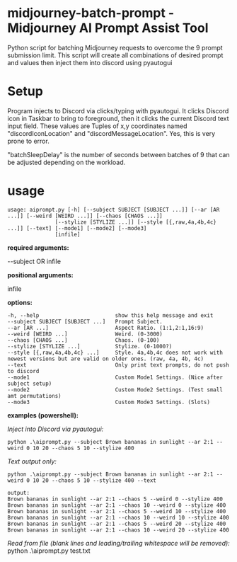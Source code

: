 # midjourney-batch-prompt - Midjourney AI Prompt Assist Tool
Python script for batching Midjourney requests to overcome the 9 prompt submission limit.  This script will
create all combinations of desired prompt and values then inject them into discord using pyautogui

# Setup
Program injects to Discord via clicks/typing with pyautogui.  It clicks Discord icon in Taskbar to bring to foreground,
then it clicks the current Discord text input field.  These values are Tuples of x,y coordinates named "discordIconLocation"
and "discordMessageLocation".  Yes, this is very prone to error.

"batchSleepDelay" is the number of seconds between batches of 9 that can be adjusted depending on the workload.

# usage
    usage: aiprompt.py [-h] [--subject SUBJECT [SUBJECT ...]] [--ar [AR ...]] [--weird [WEIRD ...]] [--chaos [CHAOS ...]]
                   [--stylize [STYLIZE ...]] [--style [{,raw,4a,4b,4c} ...]] [--text] [--mode1] [--mode2] [--mode3]
                   [infile]

**required arguments:**
  
  --subject OR infile

**positional arguments:**
  
  infile

**options:**
  
    -h, --help                        show this help message and exit
    --subject SUBJECT [SUBJECT ...]   Prompt Subject.
    --ar [AR ...]                     Aspect Ratio. (1:1,2:1,16:9)
    --weird [WEIRD ...]               Weird. (0-3000)
    --chaos [CHAOS ...]               Chaos. (0-100)
    --stylize [STYLIZE ...]           Stylize. (0-1000?)
    --style [{,raw,4a,4b,4c} ...]     Style. 4a,4b,4c does not work with newest versions but are valid on older ones. (raw, 4a, 4b, 4c)
    --text                            Only print text prompts, do not push to discord
    --mode1                           Custom Mode1 Settings. (Nice after subject setup)
    --mode2                           Custom Mode2 Settings. (Test small amt permutations)
    --mode3                           Custom Mode3 Settings. (Slots)

  **examples (powershell):**
  
  _Inject into Discord via pyautogui:_
  
    python .\aiprompt.py --subject Brown bananas in sunlight --ar 2:1 --weird 0 10 20 --chaos 5 10 --stylize 400
  
  _Text output only:_
  
    python .\aiprompt.py --subject Brown bananas in sunlight --ar 2:1 --weird 0 10 20 --chaos 5 10 --stylize 400 --text

    output:
    Brown bananas in sunlight --ar 2:1 --chaos 5 --weird 0 --stylize 400
    Brown bananas in sunlight --ar 2:1 --chaos 10 --weird 0 --stylize 400
    Brown bananas in sunlight --ar 2:1 --chaos 5 --weird 10 --stylize 400
    Brown bananas in sunlight --ar 2:1 --chaos 10 --weird 10 --stylize 400
    Brown bananas in sunlight --ar 2:1 --chaos 5 --weird 20 --stylize 400
    Brown bananas in sunlight --ar 2:1 --chaos 10 --weird 20 --stylize 400

  _Read from file (blank lines and leading/trailing whitespace will be removed):_
  python .\aiprompt.py test.txt

  
